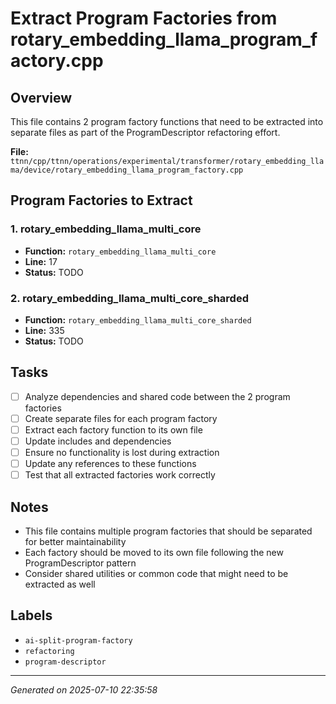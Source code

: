 # Extract Program Factories from rotary_embedding_llama_program_factory.cpp

## Overview
This file contains 2 program factory functions that need to be extracted into separate files as part of the ProgramDescriptor refactoring effort.

**File:** `ttnn/cpp/ttnn/operations/experimental/transformer/rotary_embedding_llama/device/rotary_embedding_llama_program_factory.cpp`

## Program Factories to Extract

### 1. rotary_embedding_llama_multi_core
- **Function:** `rotary_embedding_llama_multi_core`
- **Line:** 17
- **Status:** TODO

### 2. rotary_embedding_llama_multi_core_sharded
- **Function:** `rotary_embedding_llama_multi_core_sharded`
- **Line:** 335
- **Status:** TODO

## Tasks

- [ ] Analyze dependencies and shared code between the 2 program factories
- [ ] Create separate files for each program factory
- [ ] Extract each factory function to its own file
- [ ] Update includes and dependencies
- [ ] Ensure no functionality is lost during extraction
- [ ] Update any references to these functions
- [ ] Test that all extracted factories work correctly

## Notes
- This file contains multiple program factories that should be separated for better maintainability
- Each factory should be moved to its own file following the new ProgramDescriptor pattern
- Consider shared utilities or common code that might need to be extracted as well

## Labels
- `ai-split-program-factory`
- `refactoring`
- `program-descriptor`

---
*Generated on 2025-07-10 22:35:58*
